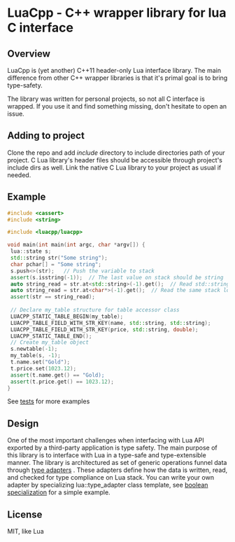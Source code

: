 # LuaCpp - C++ wrapper library for lua C interface #

## Overview ##

LuaCpp is (yet another) C++11 header-only Lua interface library. 
The main difference from other C++ wrapper libraries is that it's
primal goal is to bring type-safety.

The library was written for personal projects, so not all C interface
is wrapped. If you use it and find something missing, don't hesitate
to open an issue.

## Adding to project ##
Clone the repo and add *include* directory to include directories path
of your project.
C Lua library's header files should be accessible through project's include
dirs as well. Link the native C Lua library to your project as usual if needed.

## Example ##

```c++
#include <cassert>
#include <string>

#include <luacpp/luacpp>

void main(int main(int argc, char *argv[]) {
 lua::state s;
 std::string str("Some string");
 char pchar[] = "Some string";
 s.push<>(str);   // Push the variable to stack 
 assert(s.isstring(-1));  // The last value on stack should be string
 auto string_read = str.at<std::string>(-1).get();  // Read std::string from stack
 auto string_read = str.at<char*>(-1).get();  // Read the same stack location as const char*
 assert(str == string_read);
 
 // Declare my_table structure for table accessor class
 LUACPP_STATIC_TABLE_BEGIN(my_table);
 LUACPP_TABLE_FIELD_WITH_STR_KEY(name, std::string, std::string);
 LUACPP_TABLE_FIELD_WITH_STR_KEY(price, std::string, double);
 LUACPP_STATIC_TABLE_END();
 // Create my_table object
 s.newtable(-1);
 my_table(s, -1);
 t.name.set("Gold");
 t.price.set(1023.12);
 assert(t.name.get() == "Gold);
 assert(t.price.get() == 1023.12);
}
```

See [tests](test/luacpp_test.cpp) for more examples

## Design ##

One of the most important challenges when interfacing with Lua API exported by a third-party application
is type safety. The main purpose of this library is to interface with Lua in a type-safe and type-extensible manner.
The library is architectured as set of generic operations funnel data through [type adapters](src/types) .
These adapters define how the data is written, read, and checked for type compliance on Lua stack.
You can write your own adapter by specializing lua::type_adapter class template, see [boolean specialization](src/types/boolean.hpp) for a simple example.

## License ##
MIT, like Lua

